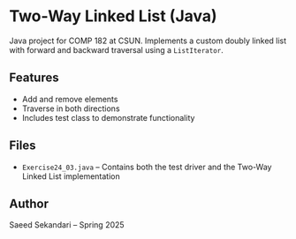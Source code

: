 # Two-Way Linked List (Java)

Java project for COMP 182 at CSUN. Implements a custom doubly linked list with forward and backward traversal using a `ListIterator`.

## Features
- Add and remove elements
- Traverse in both directions
- Includes test class to demonstrate functionality

## Files
- `Exercise24_03.java` – Contains both the test driver and the Two-Way Linked List implementation

## Author
Saeed Sekandari – Spring 2025
